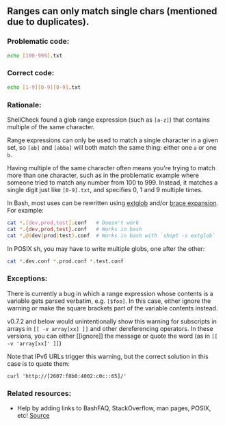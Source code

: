 ## Ranges can only match single chars (mentioned due to duplicates).

### Problematic code:

```sh
echo [100-999].txt
```

### Correct code:

```sh
echo [1-9][0-9][0-9].txt
```
### Rationale:

ShellCheck found a glob range expression (such as `[a-z]`) that contains multiple of the same character.

Range expressions can only be used to match a single character in a given set, so `[ab]` and `[abba]` will both match the same thing: either one `a` or one `b`. 

Having multiple of the same character often means you're trying to match more than one character, such as in the problematic example where someone tried to match any number from 100 to 999. Instead, it matches a single digit just like `[0-9].txt`, and specifies 0, 1 and 9 multiple times.

In Bash, most uses can be rewritten using [extglob](https://mywiki.wooledge.org/glob#extglob) and/or [brace expansion](https://mywiki.wooledge.org/BraceExpansion). For example:

```sh
cat *.[dev,prod,test].conf   # Doesn't work
cat *.{dev,prod,test}.conf   # Works in bash
cat *.@(dev|prod|test).conf  # Works in bash with `shopt -s extglob`
```

In POSIX sh, you may have to write multiple globs, one after the other:

```sh
cat *.dev.conf *.prod.conf *.test.conf
```

### Exceptions:

There is currently a bug in which a range expression whose contents is a variable gets parsed verbatim, e.g. `[$foo]`. In this case, either ignore the warning or make the square brackets part of the variable contents instead.

v0.7.2 and below would unintentionally show this warning for subscripts in arrays in `[[ -v array[xx] ]]` and other dereferencing  operators. In these versions, you can either [[ignore]] the message or quote the word (as in `[[ -v 'array[xx]' ]]`)

Note that IPv6 URLs trigger this warning, but the correct solution in this case is to quote them:

    curl 'http://[2607:f8b0:4002:c0c::65]/'

### Related resources:

* Help by adding links to BashFAQ, StackOverflow, man pages, POSIX, etc!
[Source](https://github.com/koalaman/shellcheck/wiki/SC2102)

